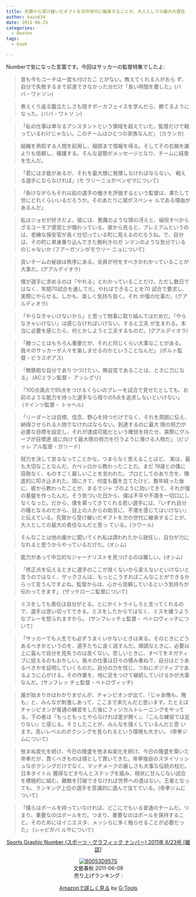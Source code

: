 ```yaml
---
title: 先賢から受け継いだギフトを次の世代に継承することが、大人としての最大の責任
author: kazu634
date: 2011-06-25
categories:
  - Quotes
tags:
  - book

---
```

Numberで気になった言葉です。今回はサッカーの監督特集でしたよ:

> 昔も今もコーチは一度も付けたこ とがない。教えてくれる人がおら ず、自分で失敗するまで前進できなかった分だけ「長い時間を要した」(ババ・ワトソン)

> 煮えくり返る腹立たしさも隠すポーカフェイスを学んだら、勝てるようになった。(ババ・ワトソ ン)

> 「私の仕事は単なるアシスタントという領域を超えていた。監督だけで戦っているわけじゃない。このチームはひとつの家族なんだ」 (カランカ)

> 組織を熟知する人間を起用し、細部まで情報を得る。そしてその右腕を誰よりも信頼し、擁護する。そんな姿勢がメッセージとなり、チームに結束を生んだ。

> 「君には才能があるが、それを最大限に発揮しなければならない。 戦える選手にならなければ」(モ ウリーニョがベンゼマについて)

> 「負けながらもそれ以前の選手の働きを評価するという監督は、果たして世にどれくらいいるだろうか。そのあたりに彼がスペシャ ルである理由があるんだ」

> 私はジョゼが好きだよ。彼には、悪魔のような頭の冴えと、端倪すべからざるユーモア感覚とが備わっている。彼から見ると、プレミアムというのは、老練な保安官が長く仕切っている町に見えるのだろうね。で、自分は、その町に単身乗り込んできた腕利きのガ ンマンのような気分でいるのじゃないか (フアーガソンがモウリー ニョについて)

> 良いチームの秘訣は秩序にある。全員が何をすべきかわかっていることが大事だ。(グアルデイオラ)

> 僕が選手に求めるのは「やれる」とわかっていることだけ。ただし数日ではなく、年間70試合を通してだ。やればできることを70 試合で要求し、実際にやらせる。しかも、楽しく気持ち良く。それ が僕の仕事だ。(グアルディオラ)

> 「やらなきゃいけないから」と思って物事に取り組んではだめだ。「やらなきゃいけない」は感じなければいけない。すると工夫 が生まれる。本当に必要を感じたら、何とかしようと工夫するものだ。(グアルデイオラ)

> 「勝つことはもちろん重要だが、それと同じくらい大事なことがある。我々のサッカーが人々を楽しませるのかということなんだ」 (ポルト監督・ビラスボアス)

> 「無鉄砲な自分でありつづけたい。無自覚であることは、ときに力になる」 (ACミラン監督・ アッレグリ)

> 「100点満点で95点をつけるくらいのプレーを試合で見せたとしても、お前のような能力を持った選手なら残りの5点を追求しないといけない」  (マインツ監督・ トゥヘル)

> 「リーダーとは目標、信念、野心を持つだけでなく、それを周囲に伝え、納得させられる人物でなければならない。到達するのに最大 限の努力が必要な目標を設定し、それが達成可能だという確信を持たせ、実際にグループが目標達 成に向けて最大限の努力を行うように導ける人物だ」 (ビジャレ アル監督・ガリード)

> 努力を決して怠るなってことかな。つまらなく思えることほど、 実は、最も大切なことなんだ。カペッロから教わったことだ。まだ 19歳との僕に容赦なく、ものすごく厳しいことを言われた。プロとしてのあり方を、徹底的に叩き込まれた。頭にきて、何度も腹を立てたけど、数年経った後に、彼から教わったことが、まるでジャ ブのように効いてきて、それが僕 の基盤を作ったんだ。そう気づいた日から、僕は不平や不満を一切口にしなくなった。だから、僕を慕ってきてくれる若い選手には、『いずれ自分の糧となるのだから、目上の人からの助言に、不満を感じてはいけない』と伝えている。先賢から受け継いだギフトを次の世代に継承することが、大人としての最大の責任なんだと思っ ている。(ラウール)

> そんなことは他の誰かに聞いてくれ私は請われたから就任し、自分が力になれると思うからやっているだけだ。(オシム)

> 能力があって中立的なジャーナリストを見つけるのは難しい。(オシム)

> 「修正点を伝えるときに選手のここが良くないから変えないといけないと言うのではなく、ザックさんは、もっとこうすればこんなことができるからって言うんですよね。監督からは、心から信頼しているという気持ちが伝わってきます」 (ザッケローニ監督について)

> ミスをしても責任は自分がとる。とにかくトライしろと言ってくれるので、選手は思い切ってできる。ミスをしたからではなく、ミスを嫌うようなプレーを怒られますから。 (サンフレッチェ監督・ ペトロヴィッチについて)

> 「サッカーでも人生でも必ずうまくいかないときは来る。そのときにどうあるべきかというのを、選手たちに良く話すんだ。順調なときに、必要以上に喜んで自分を見失うのは良くない。苦しいときに、すべてをネガティブに捉えるのもおかしい。我々の仕事は日々の積み重ねで、自分はどうあるべきかを証明していくものだ。自分の力を信じ、つねにポジティブであるように心がける。その作業を、地に足をつけて継続していけるかが大事なんだ。(サンフレッ チェ監督・ペトロヴィッチ)

> 誰が始まりかはわかりませんが、チャンピオンが出て、『じゃあ俺も、俺も』と、みんなが刺激しあって、ここまで来たんだと思います。たとえばチャンピオンが普通の練習をした後にフィジカルトレーニングをやってる。下の者は『もっともっとやらなければ差が開く』、『こんな練習では足りない』と感じる。そうしたことが、みんなを強くしているんだと思 います。高いレベルのボクシングを見られるという環境も大きい。 (帝拳ジムについて)

> 弛まぬ変化を続け、今日の隆盛を弛まぬ変化を続け、今日の隆盛を築いた帝拳だが、貫くべきものは頑として貫いてきた。帝拳独自のスタイリッシュなボクシングだけでなく、マッチメークの厳しさも大事な伝統の柱だ。日本タイトル 獲得などきちんとステップを踏み、現状に甘んじない試合を積極的に組む。難敵を打破できなければ世界への道はない。王者となっ ても、ランキング上位の選手を意識的に選んで当てている。(帝拳ジムについて)

> 「僕らはボールを持っていなければ、どこにでもいる普通のチームだ。つまり、重要なのはボールをだ。つまり、重要なのはボールを保持すること。そのためにはイニエスタ、メッシらに多く触らせることが必要だった」 (シャビがパ ルサについて)

<p style="text-align: center;">
<a href="http://www.amazon.co.jp/Sports-Graphic-Number-%E3%82%B9%E3%83%9D%E3%83%BC%E3%83%84%E3%83%BB%E3%82%B0%E3%83%A9%E3%83%95%E3%82%A3%E3%83%83%E3%82%AF-2011%E5%B9%B4/dp/B0053D957S%3FSubscriptionId%3D15SMZCTB9V8NGR2TW082%26tag%3Dsimsnes-22%26linkCode%3Dxm2%26camp%3D2025%26creative%3D165953%26creativeASIN%3DB0053D957S" onclick="__gaTracker('send', 'event', 'outbound-article', 'http://www.amazon.co.jp/Sports-Graphic-Number-%E3%82%B9%E3%83%9D%E3%83%BC%E3%83%84%E3%83%BB%E3%82%B0%E3%83%A9%E3%83%95%E3%82%A3%E3%83%83%E3%82%AF-2011%E5%B9%B4/dp/B0053D957S%3FSubscriptionId%3D15SMZCTB9V8NGR2TW082%26tag%3Dsimsnes-22%26linkCode%3Dxm2%26camp%3D2025%26creative%3D165953%26creativeASIN%3DB0053D957S', 'Sports Graphic Number (スポーツ・グラフィック ナンバー) 2011年 6/23号 [雑誌]');" target="_blank">Sports Graphic Number (スポーツ・グラフィック ナンバー) 2011年 6/23号 [雑誌]</a><img style="border: none;" src="http://www.assoc-amazon.jp/e/ir?t=simsnes-22&l=ur2&o=9" alt="" width="1" height="1" />
</p>

<p style="text-align: center;">
<a href="http://www.amazon.co.jp/Sports-Graphic-Number-%E3%82%B9%E3%83%9D%E3%83%BC%E3%83%84%E3%83%BB%E3%82%B0%E3%83%A9%E3%83%95%E3%82%A3%E3%83%83%E3%82%AF-2011%E5%B9%B4/dp/B0053D957S%3FSubscriptionId%3D15SMZCTB9V8NGR2TW082%26tag%3Dsimsnes-22%26linkCode%3Dxm2%26camp%3D2025%26creative%3D165953%26creativeASIN%3DB0053D957S" onclick="__gaTracker('send', 'event', 'outbound-article', 'http://www.amazon.co.jp/Sports-Graphic-Number-%E3%82%B9%E3%83%9D%E3%83%BC%E3%83%84%E3%83%BB%E3%82%B0%E3%83%A9%E3%83%95%E3%82%A3%E3%83%83%E3%82%AF-2011%E5%B9%B4/dp/B0053D957S%3FSubscriptionId%3D15SMZCTB9V8NGR2TW082%26tag%3Dsimsnes-22%26linkCode%3Dxm2%26camp%3D2025%26creative%3D165953%26creativeASIN%3DB0053D957S', '');" target="_blank"><img class="aligncenter" src="https://images-na.ssl-images-amazon.com/images/I/51IUatQ4pDL._SL160_.jpg" border="0" alt="B0053D957S" /></a><br /> <span>文藝春秋 2011-06-09<br /> 売り上げランキング : </span>
</p>

<span></span>

<p style="text-align: center;">
<span><a href="http://www.amazon.co.jp/Sports-Graphic-Number-%E3%82%B9%E3%83%9D%E3%83%BC%E3%83%84%E3%83%BB%E3%82%B0%E3%83%A9%E3%83%95%E3%82%A3%E3%83%83%E3%82%AF-2011%E5%B9%B4/dp/B0053D957S%3FSubscriptionId%3D15SMZCTB9V8NGR2TW082%26tag%3Dsimsnes-22%26linkCode%3Dxm2%26camp%3D2025%26creative%3D165953%26creativeASIN%3DB0053D957S" onclick="__gaTracker('send', 'event', 'outbound-article', 'http://www.amazon.co.jp/Sports-Graphic-Number-%E3%82%B9%E3%83%9D%E3%83%BC%E3%83%84%E3%83%BB%E3%82%B0%E3%83%A9%E3%83%95%E3%82%A3%E3%83%83%E3%82%AF-2011%E5%B9%B4/dp/B0053D957S%3FSubscriptionId%3D15SMZCTB9V8NGR2TW082%26tag%3Dsimsnes-22%26linkCode%3Dxm2%26camp%3D2025%26creative%3D165953%26creativeASIN%3DB0053D957S', 'Amazonで詳しく見る');" target="_blank">Amazonで詳しく見る</a></span><span> by <a href="http://www.goodpic.com/mt/aws/index.html" onclick="__gaTracker('send', 'event', 'outbound-article', 'http://www.goodpic.com/mt/aws/index.html', 'G-Tools');">G-Tools</a></span>
</p>

